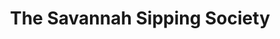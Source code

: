 ---
title: The Savannah Sipping Society
year: 2023
layout: productions
image: 
image_caption: 
image_credit: 
playbill: 
category: comedy
details:
  Theatre: St. Marys Little Theatre
  Venue: Theatre by the Trax
  Website: https://www.onthestage.tickets/show/st-marys-little-theatre/63ff9097af25cc0e3b94c8aa
showtimes: |
    2023-05-05 19:00:00
    2023-05-06 19:00:00
    2023-05-07 14:00:00
    2023-05-12 19:00:00
    2023-05-13 19:00:00
    2023-05-14 14:00:00
cast:
  Randa Covington: Danya Zimbauer
  Dot Haigler: Dr. Theresa Stanley
  MarlaFaye Mosley: Tammy Bradley
  Jinx Jenkins: Tori Ann Smith
  Grandmother Covington: Susan Langenbahn
crew:
  Director: Gloria Hurley
  Assistant Director: Debra Parsons
  Chief Set Architect: Skip Harris
  Stage Manager: Vivian Hutton
  Assistant Stage Manager: Elizabeth Husser
  Costume Manager: Vivian Hutton
  Sound Director: Eric Craigmiles
  Lighting Director: Landon Seal
  Spotlight Operator: Stella Powers
  Stage Artists: |
    Michael and Gloria Hurley
    Debra Parsons
    Jeff Seal
    Brooks Nettum
  Set Build Assistants: |
    Brooks Nettum
    Elizabeth Husser
    Debra Parsons
    Jeff Seal
  Ticketmaster: Leslie Sanders
orchestra:
external_links:
---